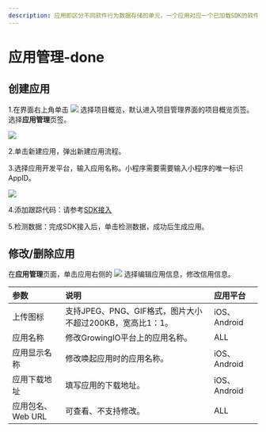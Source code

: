 ```yaml
---
description: 应用即区分不同软件行为数据存储的单元，一个应用对应一个已加载SDK的软件工程。
---
```


# 应用管理-done

## 创建应用

1.在界面右上角单击 ![](https://github.com/growingio/growingio-docs-v3/tree/d520f4a494f6c0635c83422f55c665597e79ee96/.gitbook/assets/2019-10-10_18-59-32%20%281%29.png) 选择项目概览，默认进入项目管理界面的项目概览页签。选择**应用管理**页签。

![](https://github.com/growingio/growingio-docs-v3/tree/d520f4a494f6c0635c83422f55c665597e79ee96/.gitbook/assets/image%20%2836%29.png)

2.单击新建应用，弹出新建应用流程。

3.选择应用开发平台，输入应用名称。小程序需要需要输入小程序的唯一标识AppID。

![](https://github.com/growingio/growingio-docs-v3/tree/d520f4a494f6c0635c83422f55c665597e79ee96/.gitbook/assets/image%20%28161%29.png)

4.添加跟踪代码：请参考[SDK接入](../../kai-fa-zhe-wen-dang/sdkintegrated/)

5.检测数据：完成SDK接入后，单击检测数据，成功后生成应用。

## 修改/删除应用

在**应用管理**页面，单击应用右侧的 ![](https://github.com/growingio/growingio-docs-v3/tree/d520f4a494f6c0635c83422f55c665597e79ee96/.gitbook/assets/dian-dian-dian.png) 选择编辑应用信息，修改信用信息。

| 参数 | 说明 | 应用平台 |
| :--- | :--- | :--- |
| 上传图标 | 支持JPEG、PNG、GIF格式，图片大小不超过200KB，宽高比1：1。 | iOS、Android |
| 应用名称 | 修改GrowingIO平台上的应用名称。 | ALL |
| 应用显示名称 | 修改唤起应用时的应用名称。 | iOS、Android |
| 应用下载地址 | 填写应用的下载地址。 | iOS、Android |
| 应用包名、Web URL | 可查看、不支持修改。 | ALL |

